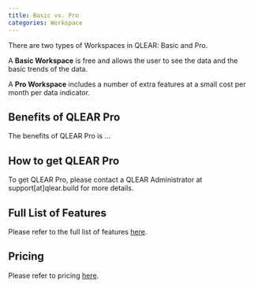 ```yaml
---
title: Basic vs. Pro
categories: Workspace
---
```

There are two types of Workspaces in QLEAR: Basic and Pro.

A **Basic Workspace** is free and allows the user to see the data and the basic trends of the data.

A **Pro Workspace** includes a number of extra features at a small cost per month per data indicator.

## Benefits of QLEAR Pro

The benefits of QLEAR Pro is ...

## How to get QLEAR Pro

To get QLEAR Pro, please contact a QLEAR Administrator at support[at]qlear.build for more details.

## Full List of Features

Please refer to the full list of features [here]().

## Pricing

Please refer to pricing [here]().